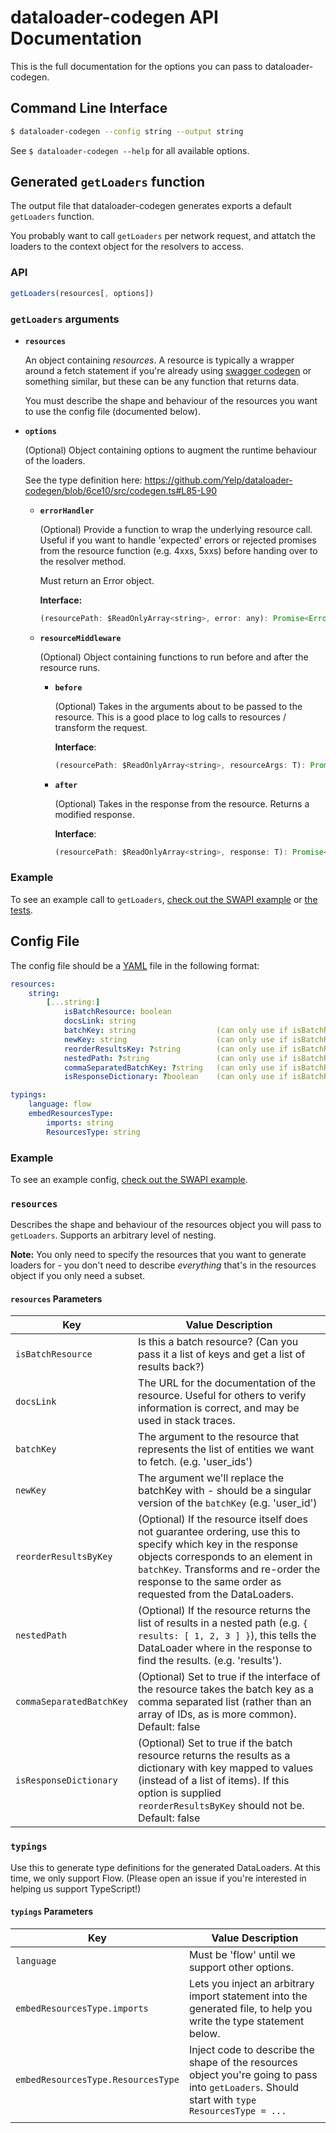 # dataloader-codegen API Documentation

This is the full documentation for the options you can pass to dataloader-codegen.

## Command Line Interface

```bash
$ dataloader-codegen --config string --output string
```

See `$ dataloader-codegen --help` for all available options.

## Generated `getLoaders` function

The output file that dataloader-codegen generates exports a default `getLoaders` function.

You probably want to call `getLoaders` per network request, and attatch the loaders to the context object for the resolvers to access.

### API

```js
getLoaders(resources[, options])
```

### `getLoaders` arguments

-   **`resources`**

    An object containing _resources_. A resource is typically a wrapper around a fetch statement if you're already using [swagger codegen](https://github.com/OpenAPITools/openapi-generator) or something similar, but these can be any function that returns data.

    You must describe the shape and behaviour of the resources you want to use the config file (documented below).

-   **`options`**

    (Optional) Object containing options to augment the runtime behaviour of the loaders.

    See the type definition here: https://github.com/Yelp/dataloader-codegen/blob/6ce10/src/codegen.ts#L85-L90

    -   **`errorHandler`**

        (Optional) Provide a function to wrap the underlying resource call. Useful if you want to handle 'expected' errors or rejected promises from the resource function (e.g. 4xxs, 5xxs) before handing over to the resolver method.

        Must return an Error object.

        **Interface:**

        ```js
        (resourcePath: $ReadOnlyArray<string>, error: any): Promise<Error>,
        ```

    -   **`resourceMiddleware`**

        (Optional) Object containing functions to run before and after the resource runs.

        -   **`before`**

            (Optional) Takes in the arguments about to be passed to the resource. This is a good place to log
            calls to resources / transform the request.

            **Interface**:

            ```js
            (resourcePath: $ReadOnlyArray<string>, resourceArgs: T): Promise<T>
            ```

        -   **`after`**

            (Optional) Takes in the response from the resource. Returns a modified response.

            **Interface**:

            ```js
            (resourcePath: $ReadOnlyArray<string>, response: T): Promise<T>
            ```

### Example

To see an example call to `getLoaders`, [check out the SWAPI example](./examples/swapi/swapi-server.js) or [the tests](./__tests__/implementation.test.js).

## Config File

The config file should be a [YAML](https://yaml.org/) file in the following format:

```yaml
resources:
    string:
        [...string:]
            isBatchResource: boolean
            docsLink: string
            batchKey: string                  (can only use if isBatchResource=true)
            newKey: string                    (can only use if isBatchResource=true)
            reorderResultsKey: ?string        (can only use if isBatchResource=true)
            nestedPath: ?string               (can only use if isBatchResource=true)
            commaSeparatedBatchKey: ?string   (can only use if isBatchResource=true)
            isResponseDictionary: ?boolean    (can only use if isBatchResource=true)

typings:
    language: flow
    embedResourcesType:
        imports: string
        ResourcesType: string
```

### Example

To see an example config, [check out the SWAPI example](./examples/swapi/swapi.dataloader-config.yaml).

### `resources`

Describes the shape and behaviour of the resources object you will pass to `getLoaders`. Supports an arbitrary level of nesting.

**Note:** You only need to specify the resources that you want to generate loaders for - you don't need to describe _everything_ that's in the resources object if you only need a subset.

#### `resources` Parameters

| Key                      | Value Description                                                                                                                                                                                                                                       |
| ------------------------ | ------------------------------------------------------------------------------------------------------------------------------------------------------------------------------------------------------------------------------------------------------- |
| `isBatchResource`        | Is this a batch resource? (Can you pass it a list of keys and get a list of results back?)                                                                                                                                                              |
| `docsLink`               | The URL for the documentation of the resource. Useful for others to verify information is correct, and may be used in stack traces.                                                                                                                     |
| `batchKey`               | The argument to the resource that represents the list of entities we want to fetch. (e.g. 'user_ids')                                                                                                                                                   |
| `newKey`                 | The argument we'll replace the batchKey with - should be a singular version of the `batchKey` (e.g. 'user_id')                                                                                                                                          |
| `reorderResultsByKey`    | (Optional) If the resource itself does not guarantee ordering, use this to specify which key in the response objects corresponds to an element in `batchKey`. Transforms and re-order the response to the same order as requested from the DataLoaders. |
| `nestedPath`             | (Optional) If the resource returns the list of results in a nested path (e.g. `{ results: [ 1, 2, 3 ] }`), this tells the DataLoader where in the response to find the results. (e.g. 'results').                                                       |
| `commaSeparatedBatchKey` | (Optional) Set to true if the interface of the resource takes the batch key as a comma separated list (rather than an array of IDs, as is more common). Default: false                                                                                  |
| `isResponseDictionary`   | (Optional) Set to true if the batch resource returns the results as a dictionary with key mapped to values (instead of a list of items). If this option is supplied `reorderResultsByKey` should not be. Default: false                                 |

### `typings`

Use this to generate type definitions for the generated DataLoaders. At this time, we only support Flow. (Please open an issue if you're interested in helping us support TypeScript!)

#### `typings` Parameters

| Key                                | Value Description                                                                                                                              |
| ---------------------------------- | ---------------------------------------------------------------------------------------------------------------------------------------------- |
| `language`                         | Must be 'flow' until we support other options.                                                                                                 |
| `embedResourcesType.imports`       | Lets you inject an arbitrary import statement into the generated file, to help you write the type statement below.                             |
| `embedResourcesType.ResourcesType` | Inject code to describe the shape of the resources object you're going to pass into `getLoaders`. Should start with `type ResourcesType = ...` |
|                                    |
